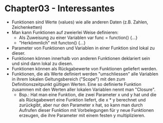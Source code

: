 # Chapter03 - Interessantes

* Funktionen sind Werte (values) wie alle anderen Daten (z.B. Zahlen, Zeichenketten)
* Man kann Funktionen auf zweierlei Weise definieren:
  * Als Zuweisung zu einer Variablen var func = function() {...}
  * "Herkömmlich" mit functon() {...}
* Parameter von Funktionen und Variablen in einer Funktion sind lokal zu dieser.
* Funktionen können innerhalb von anderen Funktionen deklariert sein und sind dann lokal zu diesen.
* Funktionen können als Rückgabewerte von Funktionen geliefert werden.
* Funktionen, die als Werte definiert werden "umschliessen" alle Variablen in ihrem lokalen Geltungsbereich ("Scope") mit den zum Definitionszeitpunkt gültigen Werten. Eine so definierte Funktion zusammen mit den Werten aller lokalen Variablen nennt man "Closure".
  * Bsp.: 
  Hat man eine Funktion, die zwei Parameter x und y hat und die als Rückgabewert eine Funktion liefert, die x * y berechnet und zurückgibt, aber nur den Parameter x hat, so kann man durch Aufrufen dieser Funktion mit Vorbelegungen für y neue Funktionen erzeugen, die ihre Parameter mit einem festen y multiplizieren.

